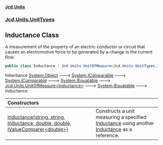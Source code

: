 #### [Jcd.Units](index.md 'index')
### [Jcd.Units.UnitTypes](Jcd.Units.UnitTypes.md 'Jcd.Units.UnitTypes')

## Inductance Class

A measurement of the property of an electric conductor or circuit that causes an electromotive force to be generated by a change in the current flow.

```csharp
public class Inductance : Jcd.Units.UnitOfMeasure<Jcd.Units.UnitTypes.Inductance>
```

Inheritance [System.Object](https://docs.microsoft.com/en-us/dotnet/api/System.Object 'System.Object') &#129106; [System.IComparable](https://docs.microsoft.com/en-us/dotnet/api/System.IComparable 'System.IComparable') &#129106; [System.IComparable](https://docs.microsoft.com/en-us/dotnet/api/System.IComparable 'System.IComparable') &#129106; [System.IEquatable](https://docs.microsoft.com/en-us/dotnet/api/System.IEquatable 'System.IEquatable') &#129106; [Jcd.Units.UnitOfMeasure&lt;](Jcd.Units.UnitOfMeasure_TUnit_.md 'Jcd.Units.UnitOfMeasure<TUnit>')[Inductance](Jcd.Units.UnitTypes.Inductance.md 'Jcd.Units.UnitTypes.Inductance')[&gt;](Jcd.Units.UnitOfMeasure_TUnit_.md 'Jcd.Units.UnitOfMeasure<TUnit>') &#129106; [System.IEquatable](https://docs.microsoft.com/en-us/dotnet/api/System.IEquatable 'System.IEquatable') &#129106; Inductance

| Constructors | |
| :--- | :--- |
| [Inductance(string, string, Inductance, double, double, IValueComparer&lt;double&gt;)](Jcd.Units.UnitTypes.Inductance.Inductance(string,string,Jcd.Units.UnitTypes.Inductance,double,double,Jcd.Units.IValueComparer_double_).md 'Jcd.Units.UnitTypes.Inductance.Inductance(string, string, Jcd.Units.UnitTypes.Inductance, double, double, Jcd.Units.IValueComparer<double>)') | Constructs a unit measuring a specified [Inductance](Jcd.Units.UnitTypes.Inductance.md 'Jcd.Units.UnitTypes.Inductance') using another [Inductance](Jcd.Units.UnitTypes.Inductance.md 'Jcd.Units.UnitTypes.Inductance') as a reference. |
